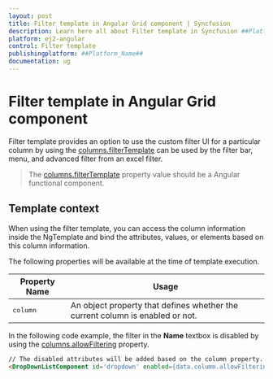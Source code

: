 ```yaml
---
layout: post
title: Filter template in Angular Grid component | Syncfusion
description: Learn here all about Filter template in Syncfusion ##Platform_Name## Grid component of Syncfusion Essential JS 2 and more.
platform: ej2-angular
control: Filter template 
publishingplatform: ##Platform_Name##
documentation: ug
---
```


# Filter template in Angular Grid component

Filter template provides an option to use the custom filter UI for a particular column by using the [columns.filterTemplate](../api/grid/column/#filtertemplate) can be used by the filter bar, menu, and advanced filter from an excel filter.

> The [columns.filterTemplate](../api/grid/column/#filtertemplate) property value should be a Angular functional component.

## Template context

When using the filter template, you can access the column information inside the NgTemplate and bind the attributes, values, or elements based on this column information.

The following properties will be available at the time of template execution.

| Property Name | Usage |
|---------------|--------|
| <kbd>column</kbd> |An object property that defines whether the current column is enabled or not. |

In the following code example, the filter in the **Name** textbox is disabled by using the [columns.allowFiltering](../api/grid/#allowfiltering) property.

```html
// The disabled attributes will be added based on the column property.
<DropDownListComponent id='dropdown' enabled={data.column.allowFiltering} popupHeight="250px" fields={this.fields} dataSource={data} />

```
